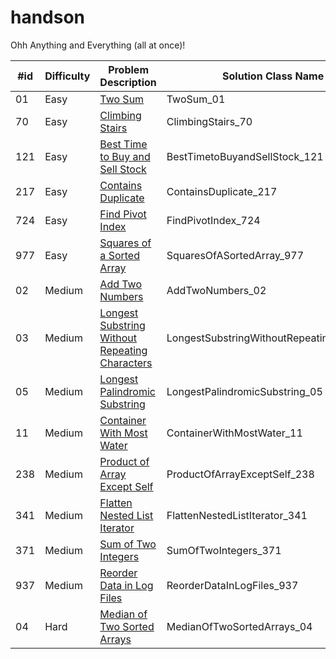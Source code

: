 # handson
Ohh Anything and Everything (all at once)!

| #id | Difficulty | Problem Description                                                                                                             | Solution Class Name                      |
|-----|------------|---------------------------------------------------------------------------------------------------------------------------------|------------------------------------------|
| 01  | Easy       | [Two Sum](https://leetcode.com/problems/two-sum/)                                                                               | TwoSum_01                                |
| 70  | Easy       | [Climbing Stairs](https://leetcode.com/problems/climbing-stairs/)                                                               | ClimbingStairs_70                        |
| 121 | Easy       | [Best Time to Buy and Sell Stock](https://leetcode.com/problems/best-time-to-buy-and-sell-stock/)                               | BestTimetoBuyandSellStock_121            |
| 217 | Easy       | [Contains Duplicate](https://leetcode.com/problems/contains-duplicate/)                                                         | ContainsDuplicate_217                    |
| 724 | Easy       | [Find Pivot Index](https://leetcode.com/problems/find-pivot-index/)                                                             | FindPivotIndex_724                       |
| 977 | Easy       | [Squares of a Sorted Array](https://leetcode.com/problems/squares-of-a-sorted-array/)                                           | SquaresOfASortedArray_977                |
| 02  | Medium     | [Add Two Numbers](https://leetcode.com/problems/add-two-numbers/)                                                               | AddTwoNumbers_02                         |
| 03  | Medium     | [Longest Substring Without Repeating Characters](https://leetcode.com/problems/longest-substring-without-repeating-characters/) | LongestSubstringWithoutRepeatingChars_03 |
| 05  | Medium     | [Longest Palindromic Substring](https://leetcode.com/problems/longest-palindromic-substring/)                                   | LongestPalindromicSubstring_05           |
| 11  | Medium     | [Container With Most Water](https://leetcode.com/problems/container-with-most-water/)                                           | ContainerWithMostWater_11                |
| 238 | Medium     | [Product of Array Except Self](https://leetcode.com/problems/product-of-array-except-self/)                                     | ProductOfArrayExceptSelf_238             |
| 341 | Medium     | [Flatten Nested List Iterator](https://leetcode.com/problems/flatten-nested-list-iterator/)                                     | FlattenNestedListIterator_341            |
| 371 | Medium     | [Sum of Two Integers](https://leetcode.com/problems/sum-of-two-integers/)                                                       | SumOfTwoIntegers_371                     |
| 937 | Medium     | [Reorder Data in Log Files](https://leetcode.com/problems/reorder-data-in-log-files/)                                           | ReorderDataInLogFiles_937                |
| 04  | Hard       | [Median of Two Sorted Arrays](https://leetcode.com/problems/median-of-two-sorted-arrays/)                                       | MedianOfTwoSortedArrays_04               |